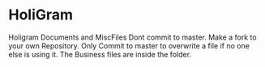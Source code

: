 # HoliGram
Holigram Documents and MiscFiles
Dont commit to master. Make a fork to your own Repository.
Only Commit to master to overwrite a file if no one else is using it.
The Business files are inside the folder.
